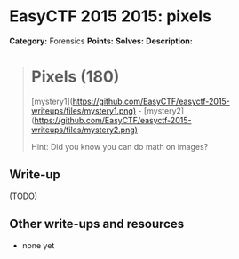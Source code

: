 # EasyCTF 2015 2015: pixels

**Category:** Forensics
**Points:** 
**Solves:** 
**Description:**

> # Pixels (180)
> 
> 
> [mystery1](<https://github.com/EasyCTF/easyctf-2015-writeups/files/mystery1.png)> - [mystery2](<https://github.com/EasyCTF/easyctf-2015-writeups/files/mystery2.png)>
> 
> 
> Hint: Did you know you can do math on images?


## Write-up

(TODO)

## Other write-ups and resources

* none yet
